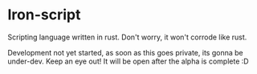 # Iron-script
Scripting language written in rust. Don't worry, it won't corrode like rust. 

Development not yet started, as soon as this goes private, its gonna be under-dev. Keep an eye out! It will be open after the alpha is complete :D
